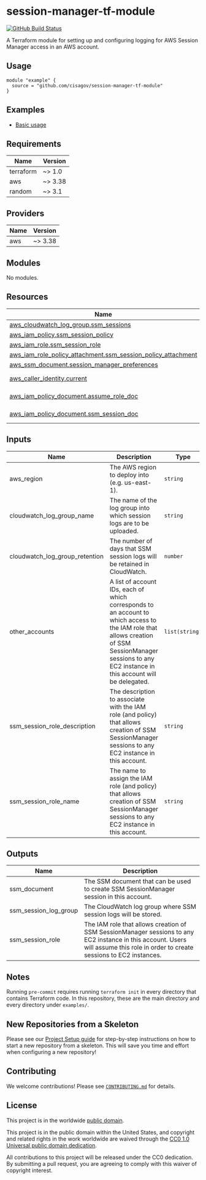 # session-manager-tf-module #

[![GitHub Build Status](https://github.com/cisagov/session-manager-tf-module/workflows/build/badge.svg)](https://github.com/cisagov/session-manager-tf-module/actions)

A Terraform module for setting up and configuring logging for AWS
Session Manager access in an AWS account.

## Usage ##

```hcl
module "example" {
  source = "github.com/cisagov/session-manager-tf-module"
}
```

## Examples ##

- [Basic usage](https://github.com/cisagov/session-manager-tf-module/tree/develop/examples/basic_usage)

## Requirements ##

| Name | Version |
|------|---------|
| terraform | ~> 1.0 |
| aws | ~> 3.38 |
| random | ~> 3.1 |

## Providers ##

| Name | Version |
|------|---------|
| aws | ~> 3.38 |

## Modules ##

No modules.

## Resources ##

| Name | Type |
|------|------|
| [aws_cloudwatch_log_group.ssm_sessions](https://registry.terraform.io/providers/hashicorp/aws/latest/docs/resources/cloudwatch_log_group) | resource |
| [aws_iam_policy.ssm_session_policy](https://registry.terraform.io/providers/hashicorp/aws/latest/docs/resources/iam_policy) | resource |
| [aws_iam_role.ssm_session_role](https://registry.terraform.io/providers/hashicorp/aws/latest/docs/resources/iam_role) | resource |
| [aws_iam_role_policy_attachment.ssm_session_policy_attachment](https://registry.terraform.io/providers/hashicorp/aws/latest/docs/resources/iam_role_policy_attachment) | resource |
| [aws_ssm_document.session_manager_preferences](https://registry.terraform.io/providers/hashicorp/aws/latest/docs/resources/ssm_document) | resource |
| [aws_caller_identity.current](https://registry.terraform.io/providers/hashicorp/aws/latest/docs/data-sources/caller_identity) | data source |
| [aws_iam_policy_document.assume_role_doc](https://registry.terraform.io/providers/hashicorp/aws/latest/docs/data-sources/iam_policy_document) | data source |
| [aws_iam_policy_document.ssm_session_doc](https://registry.terraform.io/providers/hashicorp/aws/latest/docs/data-sources/iam_policy_document) | data source |

## Inputs ##

| Name | Description | Type | Default | Required |
|------|-------------|------|---------|:--------:|
| aws\_region | The AWS region to deploy into (e.g. us-east-1). | `string` | `"us-east-1"` | no |
| cloudwatch\_log\_group\_name | The name of the log group into which session logs are to be uploaded. | `string` | `"/ssm/session-logs"` | no |
| cloudwatch\_log\_group\_retention | The number of days that SSM session logs will be retained in CloudWatch. | `number` | `365` | no |
| other\_accounts | A list of account IDs, each of which corresponds to an account to which access to the IAM role that allows creation of SSM SessionManager sessions to any EC2 instance in this account will be delegated. | `list(string)` | `[]` | no |
| ssm\_session\_role\_description | The description to associate with the IAM role (and policy) that allows creation of SSM SessionManager sessions to any EC2 instance in this account. | `string` | `"Allows creation of SSM SessionManager sessions to any EC2 instance in this account."` | no |
| ssm\_session\_role\_name | The name to assign the IAM role (and policy) that allows creation of SSM SessionManager sessions to any EC2 instance in this account. | `string` | `"StartStopSSMSession"` | no |

## Outputs ##

| Name | Description |
|------|-------------|
| ssm\_document | The SSM document that can be used to create SSM SessionManager session in this account. |
| ssm\_session\_log\_group | The CloudWatch log group where SSM session logs will be stored. |
| ssm\_session\_role | The IAM role that allows creation of SSM SessionManager sessions to any EC2 instance in this account.  Users will assume this role in order to create sessions to EC2 instances. |

## Notes ##

Running `pre-commit` requires running `terraform init` in every directory that
contains Terraform code. In this repository, these are the main directory and
every directory under `examples/`.

## New Repositories from a Skeleton ##

Please see our [Project Setup guide](https://github.com/cisagov/development-guide/tree/develop/project_setup)
for step-by-step instructions on how to start a new repository from
a skeleton. This will save you time and effort when configuring a
new repository!

## Contributing ##

We welcome contributions!  Please see [`CONTRIBUTING.md`](CONTRIBUTING.md) for
details.

## License ##

This project is in the worldwide [public domain](LICENSE).

This project is in the public domain within the United States, and
copyright and related rights in the work worldwide are waived through
the [CC0 1.0 Universal public domain
dedication](https://creativecommons.org/publicdomain/zero/1.0/).

All contributions to this project will be released under the CC0
dedication. By submitting a pull request, you are agreeing to comply
with this waiver of copyright interest.
